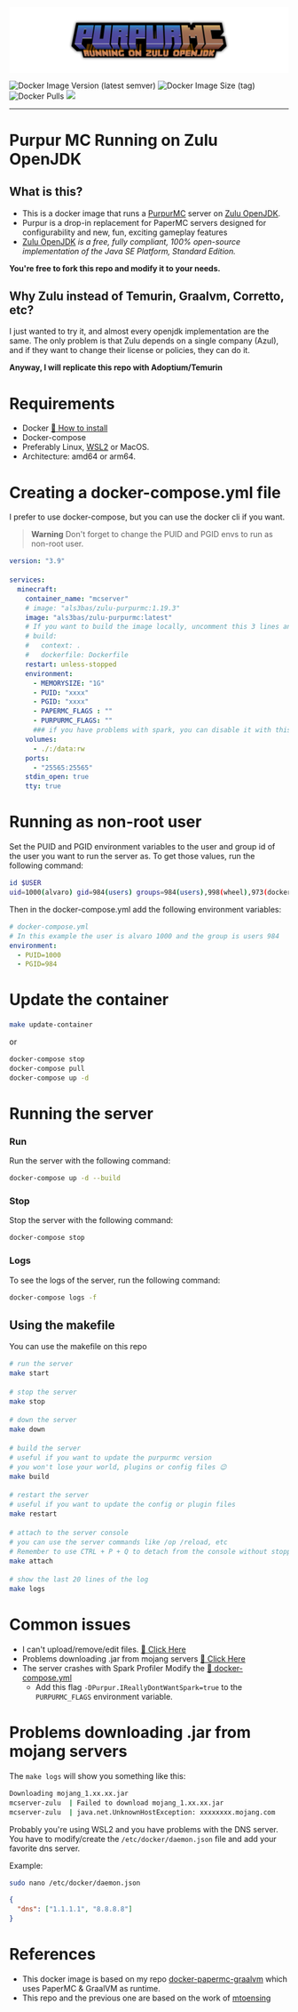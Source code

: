 <img src="assets/logo_margins.png" align="center" />

![Docker Image Version (latest semver)](https://img.shields.io/docker/v/als3bas/zulu-purpurmc?sort=semver)
![Docker Image Size (tag)](https://img.shields.io/docker/image-size/als3bas/zulu-purpurmc/latest)
![Docker Pulls](https://img.shields.io/docker/pulls/als3bas/zulu-purpurmc)
![](https://img.shields.io/github/license/als3bas/docker-purpurmc-zulu)

----

# Purpur MC Running on Zulu OpenJDK 
## What is this?
* This is a docker image that runs a [PurpurMC](https://purpurmc.org) server on [Zulu OpenJDK](https://www.azul.com/downloads).
* Purpur is a drop-in replacement for PaperMC servers designed for configurability and new, fun, exciting gameplay features
* [Zulu OpenJDK](https://www.azul.com/downloads) _is a free, fully compliant, 100% open-source implementation of the Java SE Platform, Standard Edition._

**You're free to fork this repo and modify it to your needs.**

## Why Zulu instead of Temurin, Graalvm, Corretto, etc?
I just wanted to try it, and almost every openjdk implementation are the same.
The only problem is that Zulu depends on a single company (Azul), and if they want to change their license or policies, they can do it.

**Anyway, I will replicate this repo with Adoptium/Temurin**

# Requirements
* Docker [🔎 How to install](https://docs.docker.com/desktop/)
* Docker-compose 
* Preferably Linux, [WSL2](https://learn.microsoft.com/en-us/windows/wsl/install) or MacOS.
* Architecture: amd64 or arm64.

# Creating a docker-compose.yml file
I prefer to use docker-compose, but you can use the docker cli if you want.

> **Warning**
> Don't forget to change the PUID and PGID envs to run as non-root user.

```yml
version: "3.9"

services:
  minecraft:
    container_name: "mcserver"
    # image: "als3bas/zulu-purpurmc:1.19.3"
    image: "als3bas/zulu-purpurmc:latest"
    # If you want to build the image locally, uncomment this 3 lines and comment the image line above.
    # build: 
    #   context: .
    #   dockerfile: Dockerfile
    restart: unless-stopped
    environment:
      - MEMORYSIZE: "1G"
      - PUID: "xxxx"
      - PGID: "xxxx"
      - PAPERMC_FLAGS : ""
      - PURPURMC_FLAGS: ""
      ### if you have problems with spark, you can disable it with this flag "-DPurpur.IReallyDontWantSpark=true" on PURPURMC_FLAGS
    volumes:
      - ./:/data:rw
    ports:
      - "25565:25565"
    stdin_open: true
    tty: true
```

# Running as non-root user

Set the PUID and PGID environment variables to the user and group id of the user you want to run the server as.
To get those values, run the following command:

```sh
id $USER
uid=1000(alvaro) gid=984(users) groups=984(users),998(wheel),973(docker)
```

Then in the docker-compose.yml add the following environment variables:

```yaml
# docker-compose.yml
# In this example the user is alvaro 1000 and the group is users 984
environment:
  - PUID=1000
  - PGID=984
```

# Update the container

```sh
make update-container
```
or
```sh
docker-compose stop
docker-compose pull
docker-compose up -d
``` 

# Running the server

### Run
Run the server with the following command:

```sh
docker-compose up -d --build
```

### Stop
Stop the server with the following command:

```sh
docker-compose stop
``` 

### Logs
To see the logs of the server, run the following command:

```sh
docker-compose logs -f 
```

## Using the makefile 
You can use the makefile on this repo
```sh
# run the server
make start

# stop the server
make stop

# down the server
make down

# build the server
# useful if you want to update the purpurmc version
# you won't lose your world, plugins or config files 😉
make build

# restart the server
# useful if you want to update the config or plugin files 
make restart

# attach to the server console
# you can use the server commands like /op /reload, etc
# Remember to use CTRL + P + Q to detach from the console without stopping the server
make attach

# show the last 20 lines of the log
make logs
```


# Common issues

* I can't upload/remove/edit files. [🔎 Click Here](#Running-as-non-root-user)
* Problems downloading .jar from mojang servers [🔎 Click Here](#Problems-downloading-jar-from-mojang-servers)
* The server crashes with Spark Profiler Modify the [🔎 docker-compose.yml](#creating-a-docker-composeyml-file)
  * Add this flag `-DPurpur.IReallyDontWantSpark=true` to the `PURPURMC_FLAGS` environment variable.


#  Problems downloading .jar from mojang servers

The `make logs` will show you something like this:

```sh
Downloading mojang_1.xx.xx.jar
mcserver-zulu  | Failed to download mojang_1.xx.xx.jar
mcserver-zulu  | java.net.UnknownHostException: xxxxxxxx.mojang.com
```

Probably you're using WSL2 and you have problems with the DNS server.
You have to modify/create the `/etc/docker/daemon.json` file and add your favorite dns server.

Example:
```sh
sudo nano /etc/docker/daemon.json
```
```json
{
  "dns": ["1.1.1.1", "8.8.8.8"]
}
```

# References
* This docker image is based on my repo [docker-papermc-graalvm](https://github.com/als3bas/docker-papermc-graalvm) which uses PaperMC & GraalVM as runtime.
* This repo and the previous one are based on the work of [mtoensing](https://github.com/mtoensing/Docker-Minecraft-PaperMC-Server)

